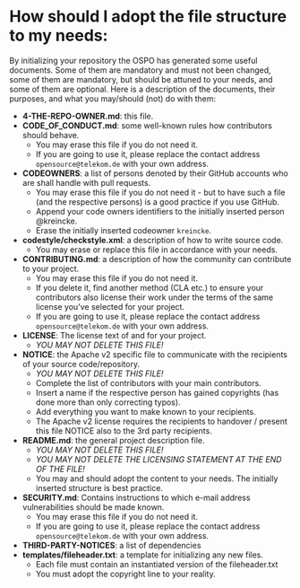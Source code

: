 # How should I adopt the file structure to my needs:

By initializing your repository the OSPO has generated some useful documents. Some of them are mandatory and must not been changed, some of them are mandatory, but should be attuned to your needs, and some of them are optional. Here is a description of the documents, their purposes, and what you may/should (not) do with them:

* **4-THE-REPO-OWNER.md**: this file.
* **CODE_OF_CONDUCT.md**: some well-known rules how contributors should behave.
  - You may erase this file if you do not need it.
  - If you are going to use it, please replace the contact address ``opensource@telekom.de`` with your own address.
* **CODEOWNERS**: a list of persons denoted by their GitHub accounts who are shall handle with pull requests.
  - You may erase this file if you do not need it - but to have such a file (and the respective persons) is a good practice if you use GitHub.
  - Append your code owners identifiers to the initially inserted person @kreincke.
  - Erase the initially inserted codeowner ``kreincke``.
* **codestyle/checkstyle.xml**: a description of how to write source code.
  - You may erase or replace this file in accordance with your needs.
* **CONTRIBUTING.md**: a description of how the community can contribute to your project.
  - You may erase this file if you do not need it.
  - If you delete it, find another method (CLA etc.) to ensure your contributors also license their work under the terms of the same license you've selected for your project.
  - If you are going to use it, please replace the contact address ``opensource@telekom.de`` with your own address.
* **LICENSE**: The license text of and for your project.
  - _YOU MAY NOT DELETE THIS FILE!_
* **NOTICE**: the Apache v2 specific file to communicate with the recipients of your source code/repository.
  - _YOU MAY NOT DELETE THIS FILE!_
  - Complete the list of contributors with your main contributors.
  - Insert a name if the respective person has gained copyrights (has done more than only correcting typos).
  - Add everything you want to make known to your recipients.
  - The Apache v2 license requires the recipients to handover / present this file NOTICE also to the 3rd party recipients.
* **README.md**: the general project description file.
  -  _YOU MAY NOT DELETE THIS FILE!_
  - _YOU MAY NOT DELETE THE LICENSING STATEMENT AT THE END OF THE FILE!_
  - You may and should adopt the content to your needs. The initially inserted structure is best practice.
* **SECURITY.md**: Contains instructions to which e-mail address vulnerabilities should be made known.
  - You may erase this file if you do not need it.
  - If you are going to use it, please replace the contact address ``opensource@telekom.de`` with your own address.
* **THIRD-PARTY-NOTICES**: a list of dependencies
* **templates/fileheader.txt**: a template for initializing any new files.
  - Each file must contain an instantiated version of the fileheader.txt
  - You must adopt the copyright line to your reality.
